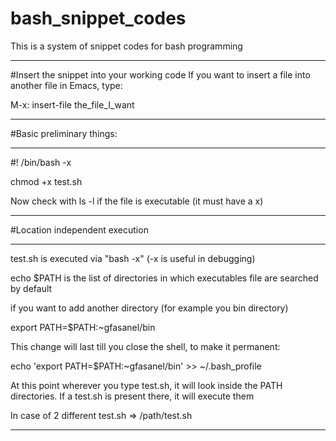 # bash_snippet_codes

This is a system of snippet codes for bash programming
**********************************************
#Insert the snippet into your working code
If you want to insert a file into another file in Emacs, type:

M-x: insert-file the_file_I_want

**************************************************

#Basic preliminary things:
************************************************************

\#! /bin/bash -x                                                                                                                                        

chmod +x test.sh

Now check with ls -l if the file is executable (it must have a x)

*************************************************************
#Location independent execution
**********************************************************
test.sh is executed via "bash -x" (-x is useful in debugging)                                                      

echo $PATH is the list of directories in which executables file are searched by default

if you want to add another directory (for example you bin directory) 
                                                                  
export PATH=$PATH:~gfasanel/bin                                                                                                                        

This change will last till you close the shell, to make it permanent:

echo 'export PATH=$PATH:~gfasanel/bin'  >> ~/.bash_profile                                                                                              

At this point wherever you type test.sh, it will look inside the PATH directories. If a test.sh is present there, it will execute them

In case of 2 different test.sh => /path/test.sh
**********************************************************

